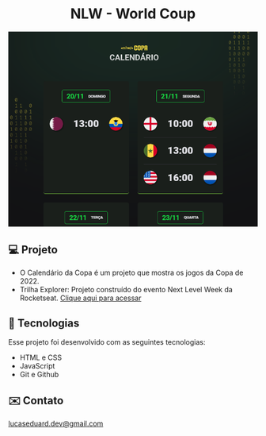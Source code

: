<h1 align="center"> NLW - World Coup </h1>

![preview](./.github/preview.png)

## 💻 Projeto

- O Calendário da Copa é um projeto que mostra os jogos da Copa de 2022.
- Trilha Explorer: Projeto construído do evento Next Level Week da Rocketseat.
[Clique aqui para acessar](https://rebanned.github.io/NLW-Copa/)

## 🚀 Tecnologias

Esse projeto foi desenvolvido com as seguintes tecnologias:

- HTML e CSS
- JavaScript
- Git e Github

## ✉️ Contato

lucaseduard.dev@gmail.com